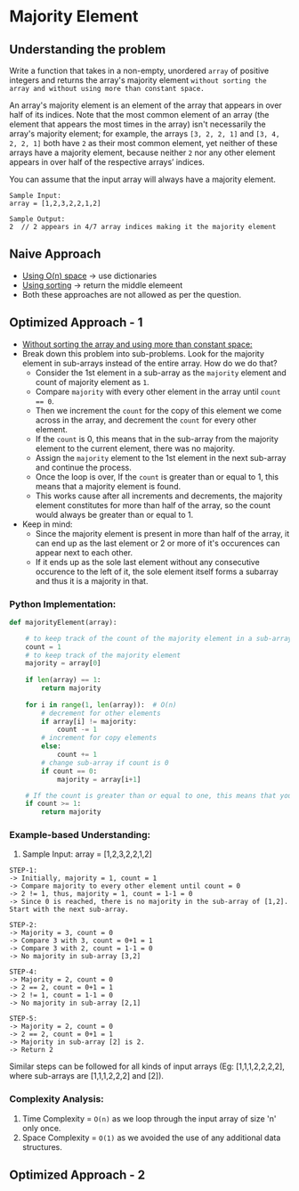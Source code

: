 # Majority Element

## Understanding the problem
Write a function that takes in a non-empty, unordered ```array``` of positive integers and returns the array's
majority element ```without sorting the array and without using more than constant space.```

An array's majority element is an element of the array that appears in over half of its indices. Note that the
most common element of an array (the element that appears the most times in the array) isn't necessarily
the array's majority element; for example, the arrays ```[3, 2, 2, 1]``` and ```[3, 4, 2, 2, 1]``` both have
```2``` as their most common element, yet neither of these arrays have a majority element, because neither
```2``` nor any other element appears in over half of the respective arrays’ indices.

You can assume that the input array will always have a majority element.

```
Sample Input:
array = [1,2,3,2,2,1,2]

Sample Output:
2  // 2 appears in 4/7 array indices making it the majority element
```

## Naive Approach
* <ins>Using O(n) space</ins> -> use dictionaries
* <ins>Using sorting</ins> -> return the middle elemeent
* Both these approaches are not allowed as per the question.

## Optimized Approach - 1
* <ins>Without sorting the array and using more than constant space:</ins>
* Break down this problem into sub-problems. Look for the majority element in sub-arrays instead of the entire array. How do we do that?
  * Consider the 1st element in a sub-array as the ```majority``` element and count of majority element as ```1```.
  * Compare ```majority``` with every other element in the array until ```count == 0```.
  * Then we increment the ```count``` for the copy of this element we come across in the array, and decrement the ```count``` for every other element.
  * If the ```count``` is 0, this means that in the sub-array from the majority element to the current element, there was no majority.
  * Assign the ```majority``` element to the 1st element in the next sub-array and continue the process.
  * Once the loop is over, If the ```count``` is greater than or equal to 1, this means that a majority element is found.
  * This works cause after all increments and decrements, the majority element constitutes for more than half of the array, so the count would always be greater than or equal to 1.
* Keep in mind:
  * Since the majority element is present in more than half of the array, it can end up as the last element or 2 or more of it's occurences can appear next to each other.
  * If it ends up as the sole last element without any consecutive occurence to the left of it, the sole element itself forms a subarray and thus it is a majority in that.

### Python Implementation:
```python
def majorityElement(array):

    # to keep track of the count of the majority element in a sub-array
    count = 1
    # to keep track of the majority element
    majority = array[0]
    
    if len(array) == 1:
        return majority
    
    for i in range(1, len(array)):  # O(n)
        # decrement for other elements
        if array[i] != majority:
            count -= 1
        # increment for copy elements
        else:
            count += 1
        # change sub-array if count is 0
        if count == 0:
            majority = array[i+1]

    # If the count is greater than or equal to one, this means that you have found your majority element
    if count >= 1:
        return majority
```

### Example-based Understanding:
1. Sample Input: array = [1,2,3,2,2,1,2]
```
STEP-1:
-> Initially, majority = 1, count = 1
-> Compare majority to every other element until count = 0
-> 2 != 1, thus, majority = 1, count = 1-1 = 0
-> Since 0 is reached, there is no majority in the sub-array of [1,2]. Start with the next sub-array.

STEP-2:
-> Majority = 3, count = 0
-> Compare 3 with 3, count = 0+1 = 1
-> Compare 3 with 2, count = 1-1 = 0
-> No majority in sub-array [3,2]

STEP-4:
-> Majority = 2, count = 0
-> 2 == 2, count = 0+1 = 1
-> 2 != 1, count = 1-1 = 0
-> No majority in sub-array [2,1]

STEP-5:
-> Majority = 2, count = 0
-> 2 == 2, count = 0+1 = 1
-> Majority in sub-array [2] is 2.
-> Return 2
```
Similar steps can be followed for all kinds of input arrays (Eg: [1,1,1,2,2,2,2], where sub-arrays are [1,1,1,2,2,2] and [2]).

### Complexity Analysis:
1. Time Complexity = ```O(n)``` as we loop through the input array of size 'n' only once.
2. Space Complexity = ```O(1)``` as we avoided the use of any additional data structures.

## Optimized Approach - 2
